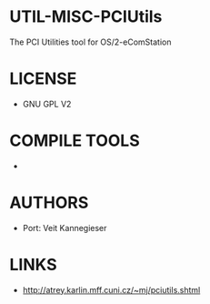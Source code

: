 UTIL-MISC-PCIUtils
==================

The PCI Utilities tool for OS/2-eComStation

LICENSE
===============
* GNU GPL V2

COMPILE TOOLS
===============
* 

AUTHORS
===============
* Port: Veit Kannegieser

LINKS
===============
* http://atrey.karlin.mff.cuni.cz/~mj/pciutils.shtml
